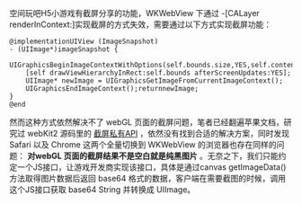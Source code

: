 空间玩吧H5小游戏有截屏分享的功能，WKWebView 下通过 -[CALayer renderInContext:]实现截屏的方式失效，需要通过以下方式实现截屏功能：

```objc
@implementationUIView (ImageSnapshot) 
- (UIImage*)imageSnapshot {     
	UIGraphicsBeginImageContextWithOptions(self.bounds.size,YES,self.contentScaleFactor);     
	[self drawViewHierarchyInRect:self.bounds afterScreenUpdates:YES];     
	UIImage* newImage = UIGraphicsGetImageFromCurrentImageContext();     
	UIGraphicsEndImageContext();returnnewImage; 
}
@end
```

然而这种方式依然解决不了 webGL 页面的截屏问题，笔者已经翻遍苹果文档，研究过 webKit2 源码里的 [截屏私有API](https://www.jianshu.com/p/bb20ff351fa2) ，依然没有找到合适的解决方案，同时发现 Safari 以及 Chrome 这两个全量切换到 WKWebView 的浏览器也存在同样的问题： **对webGL 页面的截屏结果不是空白就是纯黑图片** 。无奈之下，我们只能约定一个JS接口，让游戏开发商实现该接口，具体是通过canvas getImageData()方法取得图片数据后返回 base64 格式的数据，客户端在需要截图的时候，调用这个JS接口获取 base64 String 并转换成 UIImage。